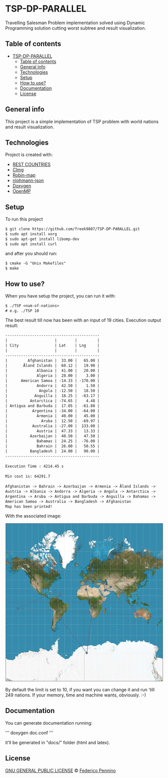# TSP-DP-PARALLEL
Travelling Salesman Problem implementation solved using Dynamic Programming solution cutting worst subtree and result visualization.

## Table of contents
- [TSP-DP-PARALLEL](#TSP-DP-PARALLEL)
  - [Table of contents](#table-of-contents)
  - [General info](#general-info)
  - [Technologies](#technologies)
  - [Setup](#setup)
  - [How to use?](#how-to-use)
  - [Documentation](#documentation)
  - [License](#license)

## General info
This project is a simple implementation of TSP problem with world nations and result visualization.

## Technologies
Project is created with:

* [REST COUNTRIES](https://restcountries.eu/)
* [CImg](https://github.com/dtschump/CImg)
* [Robin-map](https://github.com/Tessil/robin-map)
* [nlohmann-json](https://github.com/nlohmann/json)
* [Doxygen](http://www.doxygen.nl/)
* [OpenMP](https://www.openmp.org/)

## Setup
To run this project

```
$ git clone https://github.com/freek9807/TSP-DP-PARALLEL.git
$ sudo apt install xorg
$ sudo apt-get install libomp-dev
$ sudo apt install curl
```

and after you should run:

```
$ cmake -G "Unix Makefiles"
$ make
```

## How to use?

When you have setup the project, you can run it with:

```
$ ./TSP <num-of-nations>
# e.g. ./TSP 10
```

The best result till now has been with an input of 19 cities. 
Execution output result:

```
------------------------------------------
|                     |        |         |
| City                | Lat    | Lng     |
|                     |        |         |
------------------------------------------
|         Afghanistan |  33.00 |   65.00 |
|       Åland Islands |  60.12 |   19.90 |
|             Albania |  41.00 |   20.00 |
|             Algeria |  28.00 |    3.00 |
|      American Samoa | -14.33 | -170.00 |
|             Andorra |  42.50 |    1.50 |
|              Angola | -12.50 |   18.50 |
|            Anguilla |  18.25 |  -63.17 |
|          Antarctica | -74.65 |    4.48 |
| Antigua and Barbuda |  17.05 |  -61.80 |
|           Argentina | -34.00 |  -64.00 |
|             Armenia |  40.00 |   45.00 |
|               Aruba |  12.50 |  -69.97 |
|           Australia | -27.00 |  133.00 |
|             Austria |  47.33 |   13.33 |
|          Azerbaijan |  40.50 |   47.50 |
|             Bahamas |  24.25 |  -76.00 |
|             Bahrain |  26.00 |   50.55 |
|          Bangladesh |  24.00 |   90.00 |
------------------------------------------

Execution Time : 4214.45 s

Min cost is: 64291.7

Afghanistan -> Bahrain -> Azerbaijan -> Armenia -> Åland Islands -> Austria -> Albania -> Andorra -> Algeria -> Angola -> Antarctica -> Argentina -> Aruba -> Antigua and Barbuda -> Anguilla -> Bahamas -> American Samoa -> Australia -> Bangladesh -> Afghanistan
Map has been printed!
```

With the associated image:

![TSP Problem visualization result](example/map.png)

By default the limit is set to 10, if you want you can change it and run 'till 249 nations. If your memory, time and machine wants, obviously. :-)

## Documentation

You can generate documentation running:

'''
doxygen doc.conf
'''

it'll be generated in "docs/" folder (html and latex).

## License

[GNU GENERAL PUBLIC LICENSE](https://github.com/freek9807/TSP-DP-PARALLEL/blob/master/LICENSE) © [Federico Pennino](mailto:federico@freek.io?subject=[GitHub]%20TSP%20CPP)